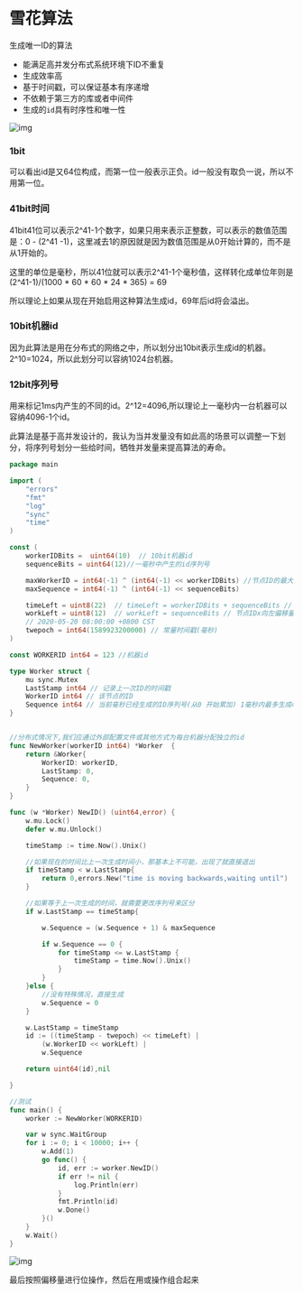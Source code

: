 # 雪花算法

生成唯一ID的算法

- 能满足高并发分布式系统环境下ID不重复
- 生成效率高
- 基于时间戳，可以保证基本有序递增
- 不依赖于第三方的库或者中间件
- 生成的`id`具有时序性和唯一性

![img](https://img-blog.csdnimg.cn/img_convert/9e957c8c8563e91dedf85e6dc8b63a90.png)

### 1bit

可以看出id是又64位构成，而第一位一般表示正负。id一般没有取负一说，所以不用第一位。

### 41bit时间

41bit41位可以表示2^41-1个数字，如果只用来表示正整数，可以表示的数值范围是：0 - (2^41 -1)，这里减去1的原因就是因为数值范围是从0开始计算的，而不是从1开始的。

这里的单位是毫秒，所以41位就可以表示2^41-1个毫秒值，这样转化成单位年则是(2^41-1)/(1000 * 60 * 60 * 24 * 365) = 69

所以理论上如果从现在开始启用这种算法生成id，69年后id将会溢出。

### 10bit机器id

因为此算法是用在分布式的网络之中，所以划分出10bit表示生成id的机器。2^10=1024，所以此划分可以容纳1024台机器。

### 12bit序列号

用来标记1ms内产生的不同的id。2^12=4096,所以理论上一毫秒内一台机器可以容纳4096-1个id。



此算法是基于高并发设计的，我认为当并发量没有如此高的场景可以调整一下划分，将序列号划分一些给时间，牺牲并发量来提高算法的寿命。



```go
package main

import (
	"errors"
	"fmt"
	"log"
	"sync"
	"time"
)

const (
	workerIDBits =  uint64(10)  // 10bit机器id
	sequenceBits = uint64(12)//一毫秒中产生的id序列号

	maxWorkerID = int64(-1) ^ (int64(-1) << workerIDBits) //节点ID的最大值 用于防止溢出
	maxSequence = int64(-1) ^ (int64(-1) << sequenceBits)

	timeLeft = uint8(22)  // timeLeft = workerIDBits + sequenceBits // 时间戳向左偏移量
	workLeft = uint8(12)  // workLeft = sequenceBits // 节点IDx向左偏移量
	// 2020-05-20 08:00:00 +0800 CST
	twepoch = int64(1589923200000) // 常量时间戳(毫秒)
)

const WORKERID int64 = 123 //机器id

type Worker struct {
	mu sync.Mutex
	LastStamp int64 // 记录上一次ID的时间戳
	WorkerID int64 // 该节点的ID
	Sequence int64 // 当前毫秒已经生成的ID序列号(从0 开始累加) 1毫秒内最多生成4096个ID
}


//分布式情况下,我们应通过外部配置文件或其他方式为每台机器分配独立的id
func NewWorker(workerID int64) *Worker  {
	return &Worker{
		WorkerID: workerID,
		LastStamp: 0,
		Sequence: 0,
	}
}

func (w *Worker) NewID() (uint64,error) {
	w.mu.Lock()
	defer w.mu.Unlock()

	timeStamp := time.Now().Unix()

	//如果现在的时间比上一次生成时间小，那基本上不可能，出现了就直接退出
	if timeStamp < w.LastStamp{
		return 0,errors.New("time is moving backwards,waiting until")
	}

	//如果等于上一次生成的时间，就需要更改序列号来区分
	if w.LastStamp == timeStamp{

		w.Sequence = (w.Sequence + 1) & maxSequence

		if w.Sequence == 0 {
			for timeStamp <= w.LastStamp {
				timeStamp = time.Now().Unix()
			}
		}
	}else {
		//没有特殊情况，直接生成
		w.Sequence = 0
	}

	w.LastStamp = timeStamp
	id := ((timeStamp - twepoch) << timeLeft) |
		(w.WorkerID << workLeft) |
		w.Sequence

	return uint64(id),nil

}

//测试
func main() {
	worker := NewWorker(WORKERID)

	var w sync.WaitGroup
	for i := 0; i < 10000; i++ {
		w.Add(1)
		go func() {
			id, err := worker.NewID()
			if err != nil {
				log.Println(err)
			}
			fmt.Println(id)
			w.Done()
		}()
	}
	w.Wait()
}

```

![img](https://img-blog.csdnimg.cn/img_convert/a22d9648249ebddd797b0415d1761d65.png)

最后按照偏移量进行位操作，然后在用或操作组合起来